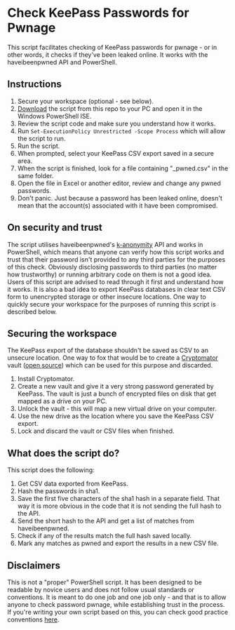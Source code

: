 # Check KeePass Passwords for Pwnage
This script facilitates checking of KeePass passwords for pwnage - or in other words, it checks if they've been leaked online. It works with the haveibeenpwned API and PowerShell.

## Instructions
1. Secure your workspace (optional - see below).
2. [Download](https://github.com/ml4den/haveibeenpwned-ps/archive/master.zip) the script from this repo to your PC and open it in the Windows PowerShell ISE.
3. Review the script code and make sure you understand how it works.
4. Run `Set-ExecutionPolicy Unrestricted -Scope Process` which will allow the script to run.
5. Run the script.
6. When prompted, select your KeePass CSV export saved in a secure area.
7. When the script is finished, look for a file containing "_pwned.csv" in the same folder.
8. Open the file in Excel or another editor, review and change any pwned passwords.
9. Don't panic. Just because a password has been leaked online, doesn't mean that the account(s) associated with it have been compromised.

## On security and trust
The script utilises haveibeenpwned's [k-anonymity](https://blog.cloudflare.com/validating-leaked-passwords-with-k-anonymity/) API and works in PowerShell, which means that anyone can verify how this script works and trust that their password isn't provided to any third parties for the purposes of this check.
Obviously disclosing passwords to third parties (no matter how trustworthy) or running arbitrary code on them is not a good idea. Users of this script are advised to read through it first and understand how it works.
It is also a bad idea to export KeePass databases in clear text CSV form to unencrypted storage or other insecure locations. One way to quickly secure your workspace for the purposes of running this script is described below.

## Securing the workspace
The KeePass export of the database shouldn't be saved as CSV to an unsecure location. One way to fox that would be to create a [Cryptomator](https://cryptomator.org/) vault ([open source](https://github.com/cryptomator/cryptomator)) which can be used for this purpose and discarded.
1. Install Cryptomator.
2. Create a new vault and give it a very strong password generated by KeePass. The vault is just a bunch of encrypted files on disk that get mapped as a drive on your PC.
3. Unlock the vault - this will map a new virtual drive on your computer.
4. Use the new drive as the location where you save the KeePass CSV export.
5. Lock and discard the vault or CSV files when finished.

## What does the script do?
This script does the following:
1. Get CSV data exported from KeePass.
2. Hash the passwords in sha1.
3. Save the first five characters of the sha1 hash in a separate field. That way it is more obvious in the code that it is not sending the full hash to the API.
3. Send the short hash to the API and get a list of matches from haveibeenpwned.
4. Check if any of the results match the full hash saved locally.
5. Mark any matches as pwned and export the results in a new CSV file.

## Disclaimers
This is not a "proper" PowerShell script. It has been designed to be readable by novice users and does not follow usual standards or conventions. It is meant to do one job and one job only - and that is to allow anyone to check password pwnage, while establishing trust in the process.
If you're writing your own script based on this, you can check good practice conventions [here](https://github.com/PoshCode/PowerShellPracticeAndStyle).
